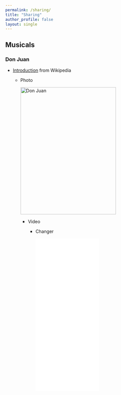 ```yaml
---
permalink: /sharing/
title: "Sharing"
author_profile: false
layout: single
---
```


## Musicals

### Don Juan

- [Introduction](https://en.wikipedia.org/wiki/Don_Juan_(musical)) from Wikipedia

  - Photo

    <img height = 400, width=300, src="http://leahxqing.github.io/sharing/musicals/DonJuan.JPG" alt="Don Juan" title="Don Juan">

    - Video

      - Changer

        <iframe height = 480, width = 200, src="//player.bilibili.com/player.html?isOutside=true&aid=1503906996&bvid=BV1PD421M796&cid=1527131388&p=1" scrolling="no" border="0" frameborder="no" framespacing="0" allowfullscreen="true"></iframe>

      

  

